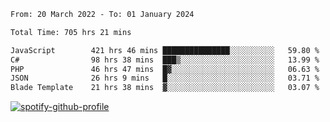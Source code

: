 <!--START_SECTION:waka-->

```txt
From: 20 March 2022 - To: 01 January 2024

Total Time: 705 hrs 21 mins

JavaScript        421 hrs 46 mins ███████████████░░░░░░░░░░   59.80 %
C#                98 hrs 38 mins  ███▒░░░░░░░░░░░░░░░░░░░░░   13.99 %
PHP               46 hrs 47 mins  █▓░░░░░░░░░░░░░░░░░░░░░░░   06.63 %
JSON              26 hrs 9 mins   █░░░░░░░░░░░░░░░░░░░░░░░░   03.71 %
Blade Template    21 hrs 38 mins  ▓░░░░░░░░░░░░░░░░░░░░░░░░   03.07 %
```

<!--END_SECTION:waka-->
[![spotify-github-profile](https://spotify-github-profile.vercel.app/api/view?uid=c00zprrvy9xiloa9qnco3hmng&cover_image=true&theme=novatorem&show_offline=false&background_color=121212&bar_color=53b14f&bar_color_cover=false)](https://spotify-github-profile.vercel.app/api/view?uid=c00zprrvy9xiloa9qnco3hmng&redirect=true)



